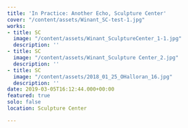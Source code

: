 ```yaml
---
title: 'In Practice: Another Echo, Sculpture Center'
cover: "/content/assets/Winant_SC-test-1.jpg"
works:
- title: SC
  image: "/content/assets/Winant_SculptureCenter_1-1.jpg"
  description: ''
- title: SC
  image: "/content/assets/Winant_Sculpture Center_2.jpg"
  description: ''
- title: SC
  image: "/content/assets/2018_01_25_OHalloran_16.jpg"
  description: ''
date: 2019-03-05T16:12:44.000+00:00
featured: true
solo: false
location: Sculpture Center

---
```

